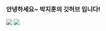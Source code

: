### 안녕하세요~ 박지훈의 깃허브 입니다!

<img src="https://img.shields.io/badge/Android-3DDC84?style=flat-square&logo=Android&logoColor=white"/>

<img src="https://img.shields.io/badge/Java-007396?style=flat-square&logo=Java&logoColor=white"/>
<!--
**ParkHanSeo/ParkHanSeo** is a ✨ _special_ ✨ repository because its `README.md` (this file) appears on your GitHub profile.

Here are some ideas to get you started:

- 🔭 I’m currently working on ...
- 🌱 I’m currently learning ...
- 👯 I’m looking to collaborate on ...
- 🤔 I’m looking for help with ...
- 💬 Ask me about ...
- 📫 How to reach me: ...
- 😄 Pronouns: ...
- ⚡ Fun fact: ...
-->
